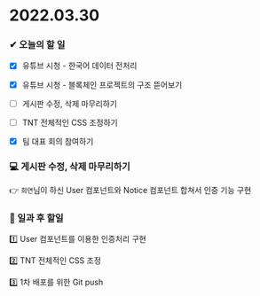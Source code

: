# 2022.03.30

### ✔ 오늘의 할 일

- [x] 유튜브 시청 - 한국어 데이터 전처리
- [x] 유튜브 시청 - 블록체인 프로젝트의 구조 뜯어보기
- [ ] 게시판 수정, 삭제 마무리하기
- [ ] TNT 전체적인 CSS 조정하기
- [x] 팀 대표 회의 참여하기



### 💻 게시판 수정, 삭제 마무리하기

👉 ```희연```님이 하신 User 컴포넌트와 Notice 컴포넌트 합쳐서 인증 기능 구현



### 📁 일과 후 할일

1️⃣ User 컴포넌트를 이용한 인증처리 구현

2️⃣ TNT 전체적인 CSS 조정

3️⃣ 1차 배포를 위한 Git push